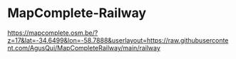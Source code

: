 # MapComplete-Railway
https://mapcomplete.osm.be/?z=17&lat=-34.6499&lon=-58.7888&userlayout=https://raw.githubusercontent.com/AgusQui/MapCompleteRailway/main/railway
